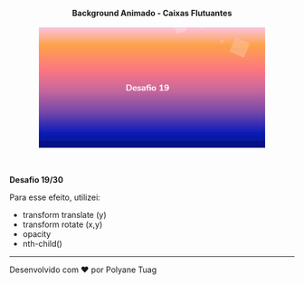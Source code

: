 <p align="center"><strong>Background Animado - Caixas Flutuantes</strong><br><br>
 <img width= '400' src="../.github/gifts/Dia19.gif">
</p><br>

 <p><strong>Desafio 19/30</strong></p>
 
 Para esse efeito, utilizei: 
 - transform translate (y) 
 - transform rotate (x,y) 
 - opacity
 - nth-child()
 
 
 ---
Desenvolvido com ❤ por Polyane Tuag